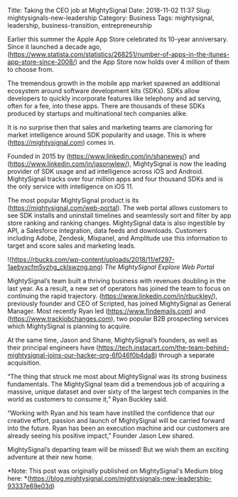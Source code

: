 Title: Taking the CEO job at MightySignal
Date: 2018-11-02 11:37
Slug: mightysignals-new-leadership
Category: Business
Tags: mightysignal, leadership, business-transition, entrepreneurship

Earlier this summer the Apple App Store celebrated its 10-year anniversary. Since it launched a decade ago, (https://www.statista.com/statistics/268251/number-of-apps-in-the-itunes-app-store-since-2008/) and the App Store now holds over 4 million of them to choose from.

The tremendous growth in the mobile app market spawned an additional ecosystem around software development kits (SDKs). SDKs allow developers to quickly incorporate features like telephony and ad serving, often for a fee, into these apps. There are thousands of these SDKs produced by startups and multinational tech companies alike.

It is no surprise then that sales and marketing teams are clamoring for market intelligence around SDK popularity and usage. This is where (https://mightysignal.com) comes in.

Founded in 2015 by (https://www.linkedin.com/in/shanewey/) and (https://www.linkedin.com/in/jasonwlew/), MightySignal is now the leading provider of SDK usage and ad intelligence across iOS and Android. MightySignal tracks over four million apps and four thousand SDKs and is the only service with intelligence on iOS 11.

The most popular MightySignal product is its (https://mightysignal.com/web-portal). The web portal allows customers to see SDK installs and uninstall timelines and seamlessly sort and filter by app store ranking and ranking changes. MightySignal data is also ingestible by API, a Salesforce integration, data feeds and downloads. Customers including Adobe, Zendesk, Mixpanel, and Amplitude use this information to target and score sales and marketing leads.

!(https://rbucks.com/wp-content/uploads/2018/11/ef297-1aebyxcfm5vzhg_cklswzng.png)
*The MightySignal Explore Web Portal*

MightySignal’s team built a thriving business with revenues doubling in the last year. As a result, a new set of operators has joined the team to focus on continuing the rapid trajectory. (https://www.linkedin.com/in/rbuckley/), previously founder and CEO of Scripted, has joined MightySignal as General Manager. Most recently Ryan led (https://www.findemails.com) and (https://www.trackjobchanges.com), two popular B2B prospecting services which MightySignal is planning to acquire.

At the same time, Jason and Shane, MightySignal’s founders, as well as their principal engineers have (https://tech.instacart.com/the-team-behind-mightysignal-joins-our-hacker-org-6f046f0b4da8) through a separate acquisition.

“The thing that struck me most about MightySignal was its strong business fundamentals. The MightySignal team did a tremendous job of acquiring a massive, unique dataset and over sixty of the largest tech companies in the world as customers to consume it,” Ryan Buckley said.

“Working with Ryan and his team have instilled the confidence that our creative effort, passion and launch of MightySignal will be carried forward into the future. Ryan has been an execution machine and our customers are already seeing his positive impact,” Founder Jason Lew shared.

MightySignal’s departing team will be missed! But we wish them an exciting adventure at their new home.

*Note: This post was originally published on MightySignal's Medium blog here: *(https://blog.mightysignal.com/mightysignals-new-leadership-93337e69e03d)